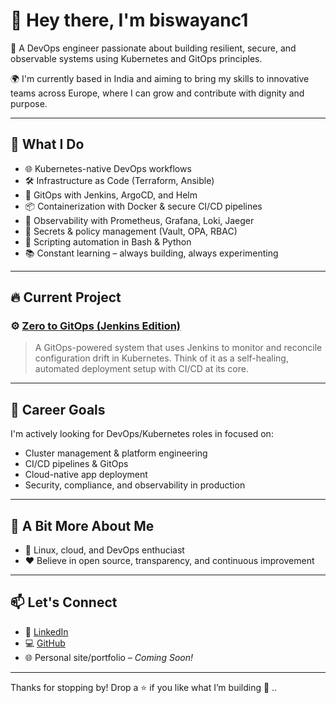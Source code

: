 # 👋 Hey there, I'm biswayanc1

🚀 A DevOps engineer passionate about building resilient, secure, and observable systems using Kubernetes and GitOps principles.

🌍 I'm currently based in India and aiming to bring my skills to innovative teams across Europe, where I can grow and contribute with dignity and purpose.

---

## 🔧 What I Do

- 🌐 Kubernetes-native DevOps workflows  
- 🛠 Infrastructure as Code (Terraform, Ansible)  
- 🔄 GitOps with Jenkins, ArgoCD, and Helm  
- 📦 Containerization with Docker & secure CI/CD pipelines  
- 🧠 Observability with Prometheus, Grafana, Loki, Jaeger  
- 🔐 Secrets & policy management (Vault, OPA, RBAC)  
- 🐧 Scripting automation in Bash & Python  
- 📚 Constant learning – always building, always experimenting

---

## 🔥 Current Project

### ⚙️ [Zero to GitOps (Jenkins Edition)](https://github.com/biswayanc1/zero-to-gitops-jenkins)

> A GitOps-powered system that uses Jenkins to monitor and reconcile configuration drift in Kubernetes. Think of it as a self-healing, automated deployment setup with CI/CD at its core.

---

## 🎯 Career Goals

I'm actively looking for DevOps/Kubernetes roles in focused on:

- Cluster management & platform engineering  
- CI/CD pipelines & GitOps  
- Cloud-native app deployment  
- Security, compliance, and observability in production

---

## 🌱 A Bit More About Me

- 🧰 Linux, cloud, and DevOps enthuciast  
- ❤️ Believe in open source, transparency, and continuous improvement

---

## 📫 Let's Connect

- 📎 [LinkedIn](https://linkedin.com/in/biswayanc1)  
- 💻 [GitHub](https://github.com/biswayanc1)  
- 🌐 Personal site/portfolio – *Coming Soon!*

---

Thanks for stopping by! Drop a ⭐ if you like what I’m building 🚀
..
